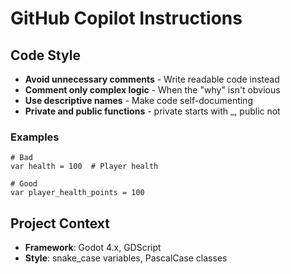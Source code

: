 # GitHub Copilot Instructions

## Code Style

- **Avoid unnecessary comments** - Write readable code instead
- **Comment only complex logic** - When the "why" isn't obvious
- **Use descriptive names** - Make code self-documenting
- **Private and public functions** - private starts with \_, public not

### Examples

```gdscript
# Bad
var health = 100  # Player health

# Good
var player_health_points = 100
```

## Project Context

- **Framework**: Godot 4.x, GDScript
- **Style**: snake_case variables, PascalCase classes
